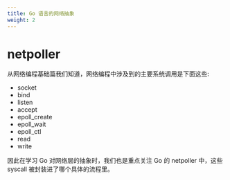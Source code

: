```yaml
---
title: Go 语言的网络抽象
weight: 2
---
```


# netpoller

从网络编程基础篇我们知道，网络编程中涉及到的主要系统调用是下面这些:

* socket
* bind
* listen
* accept
* epoll_create
* epoll_wait
* epoll_ctl
* read
* write

因此在学习 Go 对网络层的抽象时，我们也是重点关注 Go 的 netpoller 中，这些 syscall 被封装进了哪个具体的流程里。
